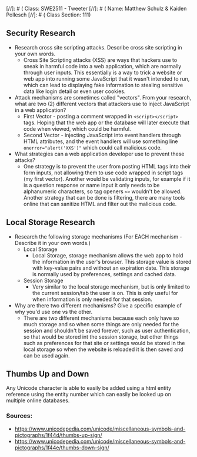 [//]: # (    Class: SWE2511 - Tweeter
[//]: # (	Name: Matthew Schulz & Kaiden Pollesch
[//]: # (	Class Section: 111)

## Security Research
- Research cross site scripting attacks. Describe cross site scripting in your own words. 
  - Cross Site Scripting attacks (XSS) are ways that hackers use to sneak in harmful code into a web application, which are normally through user inputs. This essentially is a way to trick a website or web app into running some JavaScript that it wasn't intended to run, which can lead to displaying fake information to stealing sensitive data like login detail or even user cookies.
- Attack mechanisms are sometimes called "vectors". From your research, what are two (2) different vectors that attackers use to inject JavaScript in a web application? 
  - First Vector - posting a comment wrapped in ```<script></script>``` tags. Hoping that the web app or the database will later execute that code when viewed, which could be harmful.
  - Second Vector - injecting JavaScript into event handlers through HTML attributes, and the event handlers will use something line ```onerror="alert('XXS')"``` which could call malicious code.
- What strategies can a web application developer use to prevent these attacks?
  - One strategy is to prevent the user from posting HTML tags into their form inputs, not allowing them to use code wrapped in script tags (my first vector). Another would be validating inputs, for example if it is a question response or name input it only needs to be alphanumeric characters, so tag openers ```<>``` wouldn't be allowed. Another strategy that can be done is filtering, there are many tools online that can sanitize HTML and filter out the malicious code. 


## Local Storage Research
- Research the following storage mechanisms (For EACH mechanism - Describe it in your own words.)
  - Local Storage 
    - Local Storage, storage mechanism allows the web app to hold the information in the user's browser. This storage value is stored with key-value pairs and without an expiration date. This storage is normally used by preferences, settings and cached data. 
  - Session Storage
    - Very similar to the local storage mechanism, but is only limited to the current session/tab the user is on. This is only useful for when information is only needed for that session. 
- Why are there two different mechanisms? Give a specific example of why you'd use one vs the other.
  - There are two different mechanisms because each only have so much storage and so when some things are only needed for the session and shouldn't be saved forever, such as user authentication, so that would be stored int the session storage, but other things such as preferences for that site or settings would be stored in the local storage so when the website is reloaded it is then saved and can be used again.


## Thumbs Up and Down
Any Unicode character is able to easily be added using a html entity reference using the entity number which can easily be looked up on multiple online databases.
### Sources:
- https://www.unicodepedia.com/unicode/miscellaneous-symbols-and-pictographs/1f44d/thumbs-up-sign/
- https://www.unicodepedia.com/unicode/miscellaneous-symbols-and-pictographs/1f44e/thumbs-down-sign/

